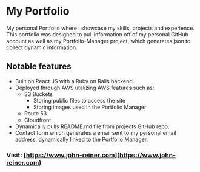 # My Portfolio

My personal Portfolio where I showcase my skills, projects and experience. This portfolio was designed to pull information off of my personal GitHub account as well as my Portfolio-Manager project, which generates json to collect dynamic information. 

## Notable features

- Built on React JS with a Ruby on Rails backend.
- Deployed through AWS utalizing AWS features such as:
  - S3 Buckets
    - Storing public files to access the site
    - Storing images used in the Portfolio Manager
  - Route 53
  - Cloudfront
- Dynamically pulls README.md file from projects GitHub repo.
- Contact form which generates a email sent to my personal email address, dynamically linked to the Portfolio Manager.

### Visit: [https://www.john-reiner.com](https://www.john-reiner.com)
